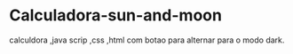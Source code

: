 # Calculadora-sun-and-moon
calculdora ,java scrip ,css ,html com botao para alternar para o modo dark.
